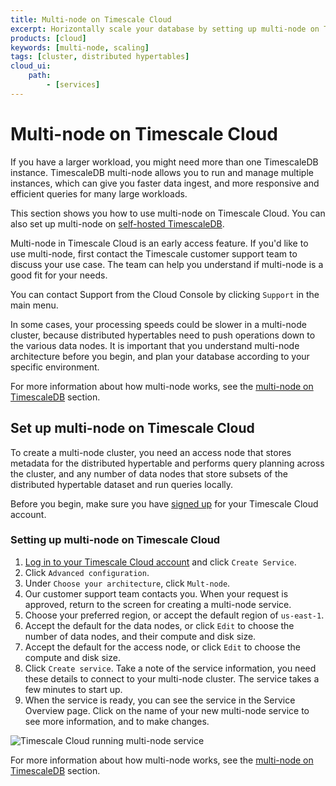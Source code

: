 ```yaml
---
title: Multi-node on Timescale Cloud
excerpt: Horizontally scale your database by setting up multi-node on Timescale Cloud
products: [cloud]
keywords: [multi-node, scaling]
tags: [cluster, distributed hypertables]
cloud_ui:
    path:
        - [services]
---
```


# Multi-node on Timescale Cloud

If you have a larger workload, you might need more than one TimescaleDB
instance. TimescaleDB multi-node allows you to run and manage multiple
instances, which can give you faster data ingest, and more responsive and
efficient queries for many large workloads.

This section shows you how to use multi-node on Timescale Cloud. You can also
set up multi-node on [self-hosted TimescaleDB][multinode-timescaledb].

<Highlight type="important">
Multi-node in Timescale Cloud is an early access feature. If you'd like to use
multi-node, first contact the Timescale customer support team to discuss your
use case. The team can help you understand if multi-node is a good fit for your
needs.

You can contact Support from the Cloud Console by clicking `Support` in the main
menu.
</Highlight>

<Highlight type="important">
In some cases, your processing speeds could be slower in a multi-node cluster,
because distributed hypertables need to push operations down to the various data
nodes. It is important that you understand multi-node architecture before you
begin, and plan your database according to your specific environment.
</Highlight>

For more information about how multi-node works, see the
[multi-node on TimescaleDB][multinode-timescaledb] section.

## Set up multi-node on Timescale Cloud

To create a multi-node cluster, you need an access node that stores metadata
for the distributed hypertable and performs query planning across the cluster,
and any number of data nodes that store subsets of the distributed hypertable
dataset and run queries locally.

Before you begin, make sure you have [signed up][cloud-signup] for your
Timescale Cloud account.

<Procedure>

### Setting up multi-node on Timescale Cloud

1.  [Log in to your Timescale Cloud account][cloud-login] and click `Create
    Service`.
1.  Click `Advanced configuration`.
1.  Under `Choose your architecture`, click `Mult-node`.
1.  Our customer support team contacts you. When your request is approved,
    return to the screen for creating a multi-node service.
1.  Choose your preferred region, or accept the default region of `us-east-1`.
1.  Accept the default for the data nodes, or click `Edit` to choose the number
    of data nodes, and their compute and disk size.
1.  Accept the default for the access node, or click `Edit` to choose the
    compute and disk size.
1.  Click `Create service`. Take a note of the service information, you need
    these details to connect to your multi-node cluster. The service takes a few
    minutes to start up.
1.  When the service is ready, you can see the service in the Service Overview
    page. Click on the name of your new multi-node service to see more
    information, and to make changes.

<img class="main-content__illustration"
src="https://s3.amazonaws.com/assets.timescale.com/docs/images/tsc-running-service-multinode.png"
alt="Timescale Cloud running multi-node service"/>

</Procedure>

For more information about how multi-node works, see the
[multi-node on TimescaleDB][multinode-timescaledb] section.

[cloud-login]: https://console.cloud.timescale.com/
[cloud-signup]: https://www.timescale.com/timescale-signup
[multinode-timescaledb]: /timescaledb/:currentVersion:/how-to-guides/multinode-timescaledb/
